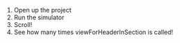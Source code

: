 1. Open up the project
2. Run the simulator
3. Scroll!
4. See how many times viewForHeaderInSection is called!
